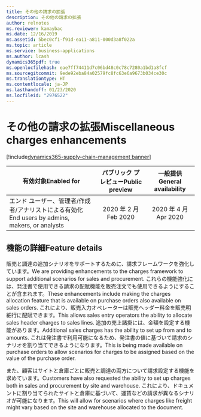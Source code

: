 ```yaml
---
title: その他の請求の拡張
description: その他の請求の拡張
author: relnotes
ms.reviewer: kamaybac
ms.date: 12/16/2019
ms.assetid: 5bec0cf1-f91d-ea11-a811-000d3a8f022a
ms.topic: article
ms.service: business-applications
ms.author: lcash
dynamics365pdf: true
ms.openlocfilehash: eae7ff74411d7c06bd48c0c78c7280a1bd1a8fcf
ms.sourcegitcommit: 9ede92eba84a02579fc8fc63e6a9673b034ce30c
ms.translationtype: HT
ms.contentlocale: ja-JP
ms.lasthandoff: 01/23/2020
ms.locfileid: "2976522"
---
```

# <a name="miscellaneous-charges-enhancements"></a><span data-ttu-id="c395e-103">その他の請求の拡張</span><span class="sxs-lookup"><span data-stu-id="c395e-103">Miscellaneous charges enhancements</span></span>
[!include[dynamics365-supply-chain-management banner](../includes/dynamics365-supply-chain-management.md)]

| <span data-ttu-id="c395e-104">有効対象</span><span class="sxs-lookup"><span data-stu-id="c395e-104">Enabled for</span></span>    |  <span data-ttu-id="c395e-105">パブリック プレビュー</span><span class="sxs-lookup"><span data-stu-id="c395e-105">Public preview</span></span> | <span data-ttu-id="c395e-106">一般提供</span><span class="sxs-lookup"><span data-stu-id="c395e-106">General availability</span></span> | 
| ---------- | :----------: |:----------: |
|<span data-ttu-id="c395e-107">エンド ユーザー、管理者/作成者/アナリストによる有効化</span><span class="sxs-lookup"><span data-stu-id="c395e-107">End users by admins, makers, or analysts</span></span>|<span data-ttu-id="c395e-108">2020 年 2 月</span><span class="sxs-lookup"><span data-stu-id="c395e-108">Feb 2020</span></span>| <span data-ttu-id="c395e-109">2020 年 4 月</span><span class="sxs-lookup"><span data-stu-id="c395e-109">Apr 2020</span></span>|






## <a name="feature-details"></a><span data-ttu-id="c395e-110">機能の詳細</span><span class="sxs-lookup"><span data-stu-id="c395e-110">Feature details</span></span>
<!--feature detail start -->
<span data-ttu-id="c395e-111">販売と調達の追加シナリオをサポートするために、請求フレームワークを強化しています。</span><span class="sxs-lookup"><span data-stu-id="c395e-111">We are providing enhancements to the charges framework to support additional scenarios for sales and procurement.</span></span> <span data-ttu-id="c395e-112">これらの機能強化には、発注書で使用できる請求の配賦機能を販売注文でも使用できるようにすることが含まれます。</span><span class="sxs-lookup"><span data-stu-id="c395e-112">These enhancements include making the charges allocation feature that is available on purchase orders also available on sales orders.</span></span> <span data-ttu-id="c395e-113">これにより、販売入力オペレーターは販売ヘッダー料金を販売明細行に配賦できます。</span><span class="sxs-lookup"><span data-stu-id="c395e-113">This allows sales entry operators the ability to allocate sales header charges to sales lines.</span></span> <span data-ttu-id="c395e-114">追加の売上諸掛には、金額を設定する機能があります。</span><span class="sxs-lookup"><span data-stu-id="c395e-114">Additional sales charges has the ability to set up from and to amounts.</span></span> <span data-ttu-id="c395e-115">これは発注書で利用可能になるため、発注書の値に基づいて請求のシナリオを割り当てできるようになります。</span><span class="sxs-lookup"><span data-stu-id="c395e-115">This is being made available on purchase orders to allow scenarios for charges to be assigned based on the value of the purchase order.</span></span> 

<span data-ttu-id="c395e-116">また、顧客はサイトと倉庫ごとに販売と調達の両方について請求設定する機能を求めています。</span><span class="sxs-lookup"><span data-stu-id="c395e-116">Customers have also requested the ability to set up charges both in sales and procurement by site and warehouse.</span></span> <span data-ttu-id="c395e-117">これにより、ドキュメントに割り当てられたサイトと倉庫に基づいて、運賃などの請求が異なるシナリオが可能になります。</span><span class="sxs-lookup"><span data-stu-id="c395e-117">This will allow for scenarios where charges like freight might vary based on the site and warehouse allocated to the document.</span></span> 
<!--feature detail end -->









